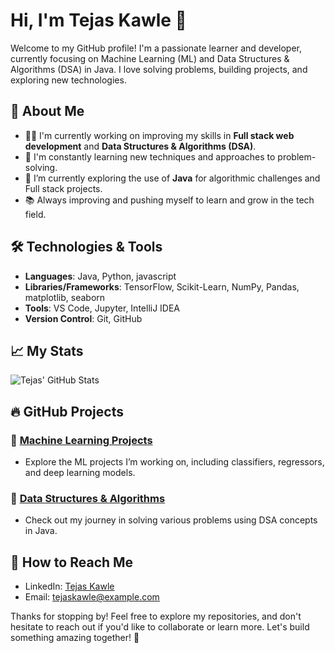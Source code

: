 # Hi, I'm Tejas Kawle 👋

Welcome to my GitHub profile! I'm a passionate learner and developer, currently focusing on Machine Learning (ML) and Data Structures & Algorithms (DSA) in Java. I love solving problems, building projects, and exploring new technologies.

## 🚀 About Me

- 👨‍💻 I'm currently working on improving my skills in **Full stack web development** and **Data Structures & Algorithms (DSA)**.
- 🧠 I'm constantly learning new techniques and approaches to problem-solving.
- 🌱 I’m currently exploring the use of **Java** for algorithmic challenges and Full stack projects.
- 📚 Always improving and pushing myself to learn and grow in the tech field.

## 🛠️ Technologies & Tools

- **Languages**: Java, Python, javascript
- **Libraries/Frameworks**: TensorFlow, Scikit-Learn, NumPy, Pandas, matplotlib, seaborn
- **Tools**: VS Code, Jupyter, IntelliJ IDEA
- **Version Control**: Git, GitHub

## 📈 My Stats

![Tejas' GitHub Stats](https://github-readme-stats.vercel.app/api?username=TejasKawle&show_icons=true&hide_title=true&count_private=true&hide=prs)

## 🔥 GitHub Projects

### 🚀 [Machine Learning Projects](https://github.com/TejasKawle?tab=repositories&q=&type=&language=python)
- Explore the ML projects I’m working on, including classifiers, regressors, and deep learning models.

### 🧠 [Data Structures & Algorithms](https://github.com/TejasKawle?tab=repositories&q=&type=&language=java)
- Check out my journey in solving various problems using DSA concepts in Java.

## 🌱 How to Reach Me

- LinkedIn: [Tejas Kawle](https://www.linkedin.com/in/tejas-kawle)
- Email: [tejaskawle@example.com](mailto:tejas.kawle@example.com)

Thanks for stopping by! Feel free to explore my repositories, and don't hesitate to reach out if you'd like to collaborate or learn more. Let's build something amazing together! 🚀


